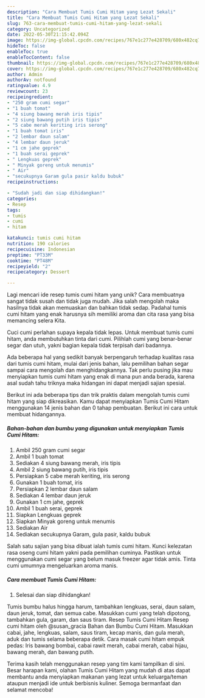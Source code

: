 ```yaml
---
description: "Cara Membuat Tumis Cumi Hitam yang Lezat Sekali"
title: "Cara Membuat Tumis Cumi Hitam yang Lezat Sekali"
slug: 763-cara-membuat-tumis-cumi-hitam-yang-lezat-sekali
category: Uncategorized
date: 2022-05-30T21:15:42.094Z
image: https://img-global.cpcdn.com/recipes/767e1c277e428709/680x482cq70/tumis-cumi-hitam-foto-resep-utama.jpg
hideToc: false
enableToc: true
enableTocContent: false
thumbnail: https://img-global.cpcdn.com/recipes/767e1c277e428709/680x482cq70/tumis-cumi-hitam-foto-resep-utama.jpg
cover: https://img-global.cpcdn.com/recipes/767e1c277e428709/680x482cq70/tumis-cumi-hitam-foto-resep-utama.jpg
author: Admin
authorAv: notfound
ratingvalue: 4.9
reviewcount: 23
recipeingredient:
- "250 gram cumi segar"
- "1 buah tomat"
- "4 siung bawang merah iris tipis"
- "2 siung bawang putih iris tipis"
- "5 cabe merah keriting iris serong"
- "1 buah tomat iris"
- "2 lembar daun salam"
- "4 lembar daun jeruk"
- "1 cm jahe geprek"
- "1 buah serai geprek"
- " Lengkuas geprek"
- " Minyak goreng untuk menumis"
- " Air"
- "secukupnya Garam gula pasir kaldu bubuk"
recipeinstructions:

- "Sudah jadi dan siap dihidangkan!"
categories:
- Resep
tags:
- tumis
- cumi
- hitam

katakunci: tumis cumi hitam 
nutrition: 190 calories
recipecuisine: Indonesian
preptime: "PT33M"
cooktime: "PT48M"
recipeyield: "2"
recipecategory: Dessert

---
```





Lagi mencari ide resep tumis cumi hitam yang unik? Cara membuatnya sangat tidak susah dan tidak juga mudah. Jika salah mengolah maka hasilnya tidak akan memuaskan dan bahkan tidak sedap. Padahal tumis cumi hitam yang enak harusnya sih memiliki aroma dan cita rasa yang bisa memancing selera Kita.





Cuci cumi perlahan supaya kepala tidak lepas. Untuk membuat tumis cumi hitam, anda membutuhkan tinta dari cumi. Pilihlah cumi yang benar-benar segar dan utuh, yakni bagian kepala tidak terpisah dari badannya.

Ada beberapa hal yang sedikit banyak berpengaruh terhadap kualitas rasa dari tumis cumi hitam, mulai dari jenis bahan, lalu pemilihan bahan segar sampai cara mengolah dan menghidangkannya. Tak perlu pusing jika mau menyiapkan tumis cumi hitam yang enak di mana pun anda berada, karena asal sudah tahu triknya maka hidangan ini dapat menjadi sajian spesial.






Berikut ini ada beberapa tips dan trik praktis dalam mengolah tumis cumi hitam yang siap dikreasikan. Kamu dapat menyiapkan Tumis Cumi Hitam menggunakan 14 jenis bahan dan 0 tahap pembuatan. Berikut ini cara untuk membuat hidangannya.

<!--inarticleads1-->

##### Bahan-bahan dan bumbu yang digunakan untuk menyiapkan Tumis Cumi Hitam:

1. Ambil 250 gram cumi segar
1. Ambil 1 buah tomat
1. Sediakan 4 siung bawang merah, iris tipis
1. Ambil 2 siung bawang putih, iris tipis
1. Persiapkan 5 cabe merah keriting, iris serong
1. Gunakan 1 buah tomat, iris
1. Persiapkan 2 lembar daun salam
1. Sediakan 4 lembar daun jeruk
1. Gunakan 1 cm jahe, geprek
1. Ambil 1 buah serai, geprek
1. Siapkan  Lengkuas geprek
1. Siapkan  Minyak goreng untuk menumis
1. Sediakan  Air
1. Sediakan secukupnya Garam, gula pasir, kaldu bubuk


Salah satu sajian yang bisa dibuat ialah tumis cumi hitam. Kunci kelezatan rasa oseng cumi hitam yakni pada pemilihan cuminya. Pastikan untuk menggunakan cumi segar yang belum masuk freezer agar tidak amis. Tinta cumi umumnya mengeluarkan aroma manis. 

<!--inarticleads2-->

##### Cara membuat Tumis Cumi Hitam:


1. Selesai dan siap dihidangkan!

Tumis bumbu halus hingga harum, tambahkan lengkuas, serai, daun salam, daun jeruk, tomat, dan semua cabe. Masukkan cumi yang telah dipotong, tambahkan gula, garam, dan saus tiram. Resep Tumis Cumi Hitam Resep cumi hitam oleh @susan_gracia Bahan dan Bumbu Cumi Hitam. Masukkan cabai, jahe, lengkuas, salam, saus tiram, kecap manis, dan gula merah, aduk dan tumis selama beberapa detik. Cara masak cumi hitam empuk pedas: Iris bawang bombai, cabai rawit merah, cabai merah, cabai hijau, bawang merah, dan bawang putih. 

Terima kasih telah menggunakan resep yang tim kami tampilkan di sini. Besar harapan kami, olahan Tumis Cumi Hitam yang mudah di atas dapat membantu anda menyiapkan makanan yang lezat untuk keluarga/teman ataupun menjadi ide untuk berbisnis kuliner. Semoga bermanfaat dan selamat mencoba!
